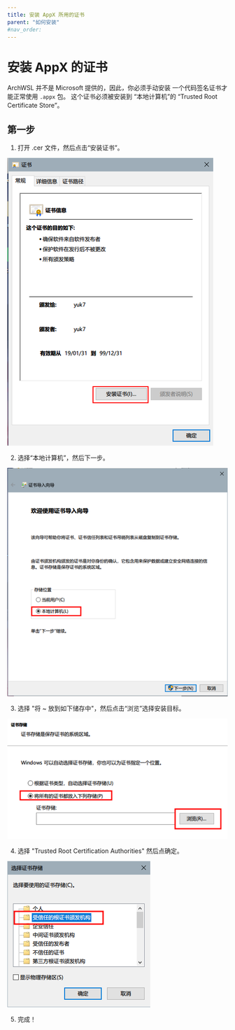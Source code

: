 ```yaml
---
title: 安装 AppX 所用的证书
parent: "如何安装"
#nav_order:
---
```


# 安装 AppX 的证书

ArchWSL 并不是 Microsoft 提供的，因此，你必须手动安装
一个代码签名证书才能正常使用 `.appx` 包。
这个证书必须被安装到 “本地计算机”的 “Trusted Root Certificate Store”。

## 第一步

1. 打开 .cer 文件，然后点击“安装证书”。

![screenshot1](img/cert/1.install.png)

2. 选择“本地计算机”，然后下一步。

![screenshot2](img/cert/2.to-localmachine.png)

3. 选择 "将 ~ 放到如下储存中"，然后点击“浏览”选择安装目标。

![screenshot3](img/cert/3.to-following.png)

4. 选择 "Trusted Root Certification Authorities" 然后点确定。

![screenshot4](img/cert/4.to-rootstore.png)

5. 完成！
